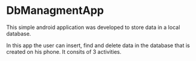 # DbManagmentApp
This simple android application was developed to store data in a local database. 

In this app the user can insert, find and delete data in the database that is created on his phone. It consits of 3 activities.
